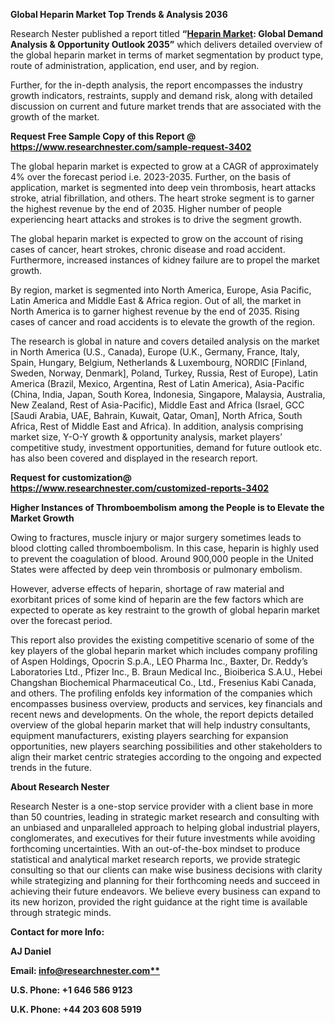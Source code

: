 ﻿**Global Heparin Market Top Trends & Analysis 2036**

Research Nester published a report titled **“[Heparin Market](https://www.researchnester.com/reports/heparin-market/3402): Global Demand Analysis & Opportunity Outlook 2035”** which delivers detailed overview of the global heparin market in terms of market segmentation by product type, route of administration, application, end user, and by region.

Further, for the in-depth analysis, the report encompasses the industry growth indicators, restraints, supply and demand risk, along with detailed discussion on current and future market trends that are associated with the growth of the market.

<a name="_hlk168911023"></a><a name="_hlk168911453"></a>**Request Free Sample Copy of this Report @ <https://www.researchnester.com/sample-request-3402>** 

The global heparin market is expected to grow at a CAGR of approximately 4% over the forecast period i.e. 2023-2035. Further, on the basis of application, market is segmented into deep vein thrombosis, heart attacks stroke, atrial fibrillation, and others. The heart stroke segment is to garner the highest revenue by the end of 2035. Higher number of people experiencing heart attacks and strokes is to drive the segment growth.

The global heparin market is expected to grow on the account of rising cases of cancer, heart strokes, chronic disease and road accident. Furthermore, increased instances of kidney failure are to propel the market growth.

By region, market is segmented into North America, Europe, Asia Pacific, Latin America and Middle East & Africa region. Out of all, the market in North America is to garner highest revenue by the end of 2035. Rising cases of cancer and road accidents is to elevate the growth of the region.

The research is global in nature and covers detailed analysis on the market in North America (U.S., Canada), Europe (U.K., Germany, France, Italy, Spain, Hungary, Belgium, Netherlands & Luxembourg, NORDIC [Finland, Sweden, Norway, Denmark], Poland, Turkey, Russia, Rest of Europe), Latin America (Brazil, Mexico, Argentina, Rest of Latin America), Asia-Pacific (China, India, Japan, South Korea, Indonesia, Singapore, Malaysia, Australia, New Zealand, Rest of Asia-Pacific), Middle East and Africa (Israel, GCC [Saudi Arabia, UAE, Bahrain, Kuwait, Qatar, Oman], North Africa, South Africa, Rest of Middle East and Africa). In addition, analysis comprising market size, Y-O-Y growth & opportunity analysis, market players’ competitive study, investment opportunities, demand for future outlook etc. has also been covered and displayed in the research report.

**Request for customization@  <https://www.researchnester.com/customized-reports-3402>** 

**Higher Instances of Thromboembolism among the People is to Elevate the Market Growth**

Owing to fractures, muscle injury or major surgery sometimes leads to blood clotting called thromboembolism. In this case, heparin is highly used to prevent the coagulation of blood. Around 900,000 people in the United States were affected by deep vein thrombosis or pulmonary embolism.

However, adverse effects of heparin, shortage of raw material and exorbitant prices of some kind of heparin are the few factors which are expected to operate as key restraint to the growth of global heparin market over the forecast period.

This report also provides the existing competitive scenario of some of the key players of the global heparin market which includes company profiling of Aspen Holdings, Opocrin S.p.A., LEO Pharma Inc., Baxter, Dr. Reddy’s Laboratories Ltd., Pfizer Inc., B. Braun Medical Inc., Bioiberica S.A.U., Hebei Changshan Biochemical Pharmaceutical Co., Ltd., Fresenius Kabi Canada, and others. The profiling enfolds key information of the companies which encompasses business overview, products and services, key financials and recent news and developments. On the whole, the report depicts detailed overview of the global heparin market that will help industry consultants, equipment manufacturers, existing players searching for expansion opportunities, new players searching possibilities and other stakeholders to align their market centric strategies according to the ongoing and expected trends in the future.      

<a name="_hlk168910495"></a>**About Research Nester**

Research Nester is a one-stop service provider with a client base in more than 50 countries, leading in strategic market research and consulting with an unbiased and unparalleled approach to helping global industrial players, conglomerates, and executives for their future investments while avoiding forthcoming uncertainties. With an out-of-the-box mindset to produce statistical and analytical market research reports, we provide strategic consulting so that our clients can make wise business decisions with clarity while strategizing and planning for their forthcoming needs and succeed in achieving their future endeavors. We believe every business can expand to its new horizon, provided the right guidance at the right time is available through strategic minds.

**Contact for more Info:**

**AJ Daniel**

**Email: [info@researchnester.com**](mailto:info@researchnester.com)**

**U.S. Phone: +1 646 586 9123** 

**U.K. Phone: +44 203 608 5919**
